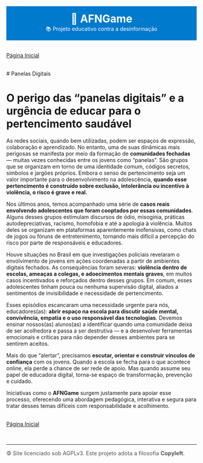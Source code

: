 <div style="text-align: center; padding: 1rem; background-color: #007ACC; color: white;">
<h1 style="margin: 0;">🧠 AFNGame</h1>
<p style="margin: 0;">📚 Projeto educativo contra a desinformação</p>
</div>
<br />

[Página Inicial](index.md)

<br />
# Panelas Digitais

# O perigo das “panelas digitais” e a urgência de educar para o pertencimento saudável

As redes sociais, quando bem utilizadas, podem ser espaços de expressão, colaboração e aprendizado. No entanto, uma de suas dinâmicas mais perigosas se manifesta por meio da formação de **comunidades fechadas** — muitas vezes conhecidas entre os jovens como “panelas”. São grupos que se organizam em torno de uma identidade comum, códigos secretos, símbolos e jargões próprios. Embora o senso de pertencimento seja um valor importante para o desenvolvimento na adolescência, **quando esse pertencimento é construído sobre exclusão, intolerância ou incentivo à violência, o risco é grave e real.**

Nos últimos anos, temos acompanhado uma série de **casos reais envolvendo adolescentes que foram cooptados por essas comunidades**. Alguns desses grupos estimulam discursos de ódio, misoginia, práticas autodepreciativas, racismo, homofobia e até a apologia à violência. Muitos deles se organizam em plataformas aparentemente inofensivas, como chats de jogos ou fóruns de entretenimento, tornando mais difícil a percepção do risco por parte de responsáveis e educadores.

Houve situações no Brasil em que investigações policiais revelaram o envolvimento de jovens em ações coordenadas a partir de ambientes digitais fechados. As consequências foram severas: **violência dentro de escolas, ameaças a colegas, e adoecimentos mentais graves**, em muitos casos incentivados e reforçados dentro desses grupos. Em comum, esses adolescentes tinham pouca ou nenhuma supervisão digital, aliados a sentimentos de invisibilidade e necessidade de pertencimento.

Esses episódios escancaram uma necessidade urgente para nós, educadores(as): **abrir espaço na escola para discutir saúde mental, convivência, empatia e o uso responsável das tecnologias**. Devemos ensinar nossos(as) alunos(as) a identificar quando uma comunidade deixa de ser acolhedora e passa a ser destrutiva — e a desenvolver ferramentas emocionais e críticas para não depender desses ambientes para se sentirem aceitos.

Mais do que “alertar”, precisamos **escutar, orientar e construir vínculos de confiança** com os jovens. Quando a escola se fecha para o que acontece online, ela perde a chance de ser rede de apoio. Mas quando assume seu papel de educadora digital, torna-se espaço de transformação, prevenção e cuidado.

Iniciativas como o **AFNGame** surgem justamente para apoiar esse processo, oferecendo uma abordagem pedagógica, interativa e segura para tratar desses temas difíceis com responsabilidade e acolhimento.
<br />
<br />

[Página Inicial](index.md)

<br />
<hr />
<footer style="font-size: 0.9rem; color: #555;">
<div style="text-align: left;">🄯 Site licenciado sob AGPLv3. Este projeto adota a filosofia <strong>Copyleft</strong>.</div>
</footer>
